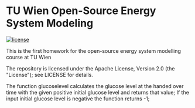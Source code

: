 # TU Wien Open-Source Energy System Modeling

[![license](https://img.shields.io/badge/license-Apache%202.0-black)](https://github.com/Marcel73125/open-source-energy-system-modeling/blob/main/LICENSE)

This is the first homework for the open-source energy system modelling course at TU Wien

The repository is licensed under the Apache License, Version 2.0 (the "License");
see LICENSE for details.

The function glucoselevel calculates the glucose level at the handed over time with the given positive initial glucose level and returns that value; 
If the input initial glucose level is negative the function returns -1;
